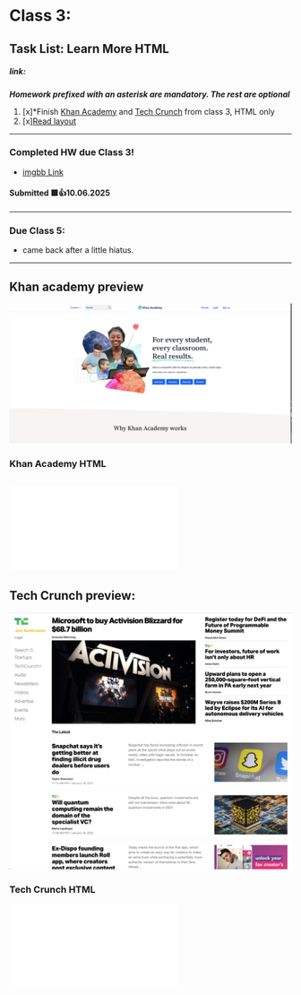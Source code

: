 # Class 3: 
## Task List: Learn More HTML
##### link: 
***Homework prefixed with an asterisk are mandatory. The rest are optional***
1. [x]*Finish [Khan Academy](https://communitytaught.org/img/resources/khan-academy.png) and [Tech Crunch](https://communitytaught.org/img/resources/techcrunch.png) from class 3, HTML only
2. [x][Read layout](https://learnlayout.com/)    

--- 

### Completed HW due Class 3!

- [imgbb Link](https://ibb.co/WWtSSHQZ)
#### Submitted 🟩👍10.06.2025

---
### Due Class 5:
* came back after a little hiatus.

---
## Khan academy preview
![Khan academy preview](/class_3/khan-academy.png)

### Khan Academy HTML

![Khan academy HTML](/class_3/khan_academy.html)
---

## Tech Crunch preview:
![Tech Crunch preview](/class_3/techcrunch.png)

### Tech Crunch HTML
![Tech Crunch HTML](/class_3/tech_crunch.html)
